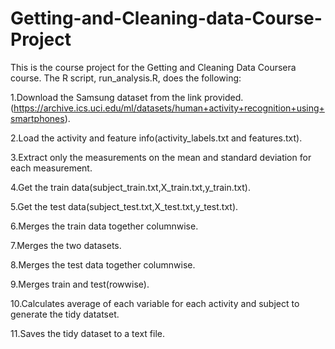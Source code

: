 # Getting-and-Cleaning-data-Course-Project

This is the course project for the Getting and Cleaning Data Coursera course. The R script, run_analysis.R, does the following:


1.Download the Samsung dataset from the link provided.(https://archive.ics.uci.edu/ml/datasets/human+activity+recognition+using+smartphones).

2.Load the activity and feature info(activity_labels.txt and features.txt).

3.Extract only the measurements on the mean and standard deviation for each measurement.

4.Get the train data(subject_train.txt,X_train.txt,y_train.txt).

5.Get the test data(subject_test.txt,X_test.txt,y_test.txt).

6.Merges the train data together columnwise.

7.Merges the two datasets.

8.Merges the test data together columnwise.

9.Merges train and test(rowwise).

10.Calculates average of each variable for each activity and subject to generate the tidy datatset.

11.Saves the tidy dataset to a text file.
